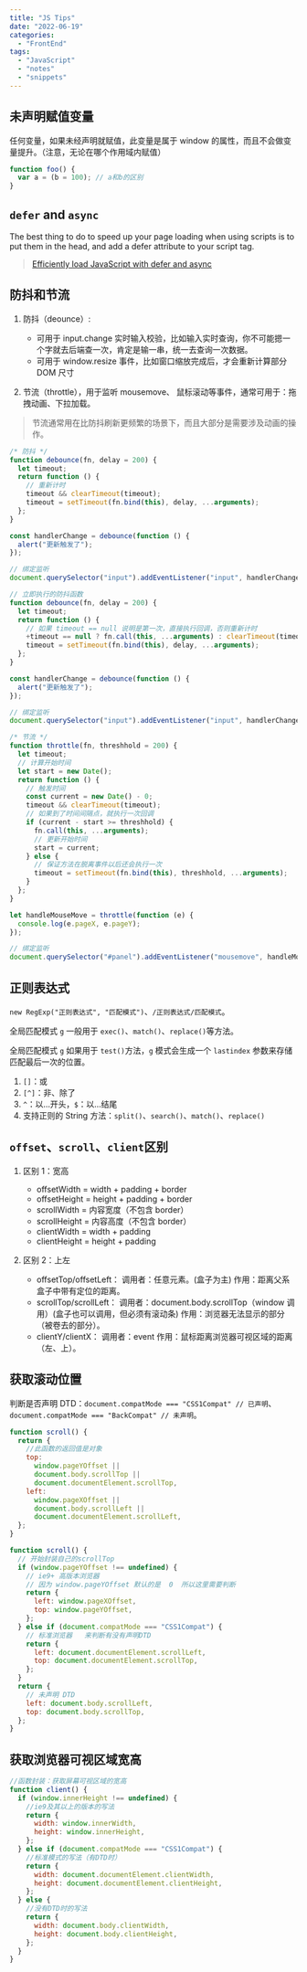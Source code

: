 ```yaml
---
title: "JS Tips"
date: "2022-06-19"
categories:
  - "FrontEnd"
tags:
  - "JavaScript"
  - "notes"
  - "snippets"
---
```


## 未声明赋值变量

任何变量，如果未经声明就赋值，此变量是属于 window 的属性，而且不会做变量提升。（注意，无论在哪个作用域内赋值）

```javascript
function foo() {
  var a = (b = 100); // a和b的区别
}
```

## `defer` and `async`

The best thing to do to speed up your page loading when using scripts is to put them in the head, and add a defer attribute to your script tag.

> [Efficiently load JavaScript with defer and async](https://flaviocopes.com/javascript-async-defer/)

## 防抖和节流

1.  防抖（deounce）:

    - 可用于 input.change 实时输入校验，比如输入实时查询，你不可能摁一个字就去后端查一次，肯定是输一串，统一去查询一次数据。
    - 可用于 window.resize 事件，比如窗口缩放完成后，才会重新计算部分 DOM 尺寸

2.  节流（throttle），用于监听 mousemove、 鼠标滚动等事件，通常可用于：拖拽动画、下拉加载。

> 节流通常用在比防抖刷新更频繁的场景下，而且大部分是需要涉及动画的操作。

```javascript
/* 防抖 */
function debounce(fn, delay = 200) {
  let timeout;
  return function () {
    // 重新计时
    timeout && clearTimeout(timeout);
    timeout = setTimeout(fn.bind(this), delay, ...arguments);
  };
}

const handlerChange = debounce(function () {
  alert("更新触发了");
});

// 绑定监听
document.querySelector("input").addEventListener("input", handlerChange);
```

```javascript
// 立即执行的防抖函数
function debounce(fn, delay = 200) {
  let timeout;
  return function () {
    // 如果 timeout == null 说明是第一次，直接执行回调，否则重新计时
    +timeout == null ? fn.call(this, ...arguments) : clearTimeout(timeout);
    timeout = setTimeout(fn.bind(this), delay, ...arguments);
  };
}

const handlerChange = debounce(function () {
  alert("更新触发了");
});

// 绑定监听
document.querySelector("input").addEventListener("input", handlerChange);
```

```javascript
/* 节流 */
function throttle(fn, threshhold = 200) {
  let timeout;
  // 计算开始时间
  let start = new Date();
  return function () {
    // 触发时间
    const current = new Date() - 0;
    timeout && clearTimeout(timeout);
    // 如果到了时间间隔点，就执行一次回调
    if (current - start >= threshhold) {
      fn.call(this, ...arguments);
      // 更新开始时间
      start = current;
    } else {
      // 保证方法在脱离事件以后还会执行一次
      timeout = setTimeout(fn.bind(this), threshhold, ...arguments);
    }
  };
}

let handleMouseMove = throttle(function (e) {
  console.log(e.pageX, e.pageY);
});

// 绑定监听
document.querySelector("#panel").addEventListener("mousemove", handleMouseMove);
```

## 正则表达式

`new RegExp("正则表达式", "匹配模式")`、`/正则表达式/匹配模式`。

全局匹配模式 `g` 一般用于 `exec()`、`match()`、`replace()`等方法。

全局匹配模式 `g` 如果用于 `test()`方法，`g` 模式会生成一个 `lastindex` 参数来存储匹配最后一次的位置。

1. `[]`：或
2. `[^]`：非、除了
3. `^`：以...开头，`$`：以...结尾
4. 支持正则的 String 方法：`split()`、`search()`、`match()`、`replace()`

## `offset`、`scroll`、`client`区别

1. 区别 1：宽高

   - offsetWidth = width + padding + border
   - offsetHeight = height + padding + border
   - scrollWidth = 内容宽度（不包含 border）
   - scrollHeight = 内容高度（不包含 border）
   - clientWidth = width + padding
   - clientHeight = height + padding

2. 区别 2：上左
   - offsetTop/offsetLeft：
     调用者：任意元素。(盒子为主)
     作用：距离父系盒子中带有定位的距离。
   - scrollTop/scrollLeft：
     调用者：document.body.scrollTop（window 调用）(盒子也可以调用，但必须有滚动条)
     作用：浏览器无法显示的部分（被卷去的部分）。
   - clientY/clientX：
     调用者：event
     作用：鼠标距离浏览器可视区域的距离（左、上）。

## 获取滚动位置

判断是否声明 DTD：`document.compatMode === "CSS1Compat" // 已声明`、`document.compatMode === "BackCompat" // 未声明`。

```javascript
function scroll() {
  return {
    //此函数的返回值是对象
    top:
      window.pageYOffset ||
      document.body.scrollTop ||
      document.documentElement.scrollTop,
    left:
      window.pageXOffset ||
      document.body.scrollLeft ||
      document.documentElement.scrollLeft,
  };
}

function scroll() {
  // 开始封装自己的scrollTop
  if (window.pageYOffset !== undefined) {
    // ie9+ 高版本浏览器
    // 因为 window.pageYOffset 默认的是  0  所以这里需要判断
    return {
      left: window.pageXOffset,
      top: window.pageYOffset,
    };
  } else if (document.compatMode === "CSS1Compat") {
    // 标准浏览器   来判断有没有声明DTD
    return {
      left: document.documentElement.scrollLeft,
      top: document.documentElement.scrollTop,
    };
  }
  return {
    // 未声明 DTD
    left: document.body.scrollLeft,
    top: document.body.scrollTop,
  };
}
```

## 获取浏览器可视区域宽高

```javascript
//函数封装：获取屏幕可视区域的宽高
function client() {
  if (window.innerHeight !== undefined) {
    //ie9及其以上的版本的写法
    return {
      width: window.innerWidth,
      height: window.innerHeight,
    };
  } else if (document.compatMode === "CSS1Compat") {
    //标准模式的写法（有DTD时）
    return {
      width: document.documentElement.clientWidth,
      height: document.documentElement.clientHeight,
    };
  } else {
    //没有DTD时的写法
    return {
      width: document.body.clientWidth,
      height: document.body.clientHeight,
    };
  }
}
```

